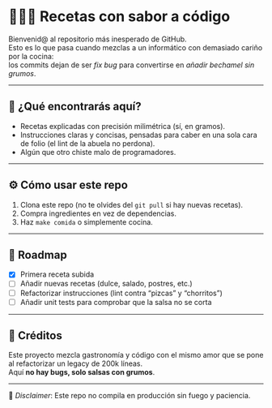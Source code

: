 # 👨‍💻🍳 Recetas con sabor a código  

Bienvenid@ al repositorio más inesperado de GitHub.  
Esto es lo que pasa cuando mezclas a un informático con demasiado cariño por la cocina:  
los commits dejan de ser *fix bug* para convertirse en *añadir bechamel sin grumos*.  

---

## 📖 ¿Qué encontrarás aquí?
- Recetas explicadas con precisión milimétrica (sí, en gramos).  
- Instrucciones claras y concisas, pensadas para caber en una sola cara de folio (el lint de la abuela no perdona).
- Algún que otro chiste malo de programadores.  

---

## ⚙️ Cómo usar este repo
1. Clona este repo (no te olvides del `git pull` si hay nuevas recetas).  
2. Compra ingredientes en vez de dependencias.  
3. Haz `make comida` o simplemente cocina.  

---

## 🚀 Roadmap
- [x] Primera receta subida  
- [ ] Añadir nuevas recetas (dulce, salado, postres, etc.)  
- [ ] Refactorizar instrucciones (lint contra “pizcas” y “chorritos”)  
- [ ] Añadir unit tests para comprobar que la salsa no se corta  

---

## 🙌 Créditos
Este proyecto mezcla gastronomía y código con el mismo amor que se pone al refactorizar un legacy de 200k líneas.  
Aquí **no hay bugs, solo salsas con grumos**.  

---

🍝 *Disclaimer*: Este repo no compila en producción sin fuego y paciencia.
